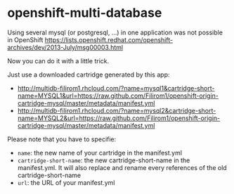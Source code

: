 openshift-multi-database
========================

Using several mysql (or postgresql, ...) in one application was not possible in OpenShift <https://lists.openshift.redhat.com/openshift-archives/dev/2013-July/msg00003.html>

Now you can do it with a little trick.

Just use a downloaded cartridge generated by this app: 

* http://multidb-filirom1.rhcloud.com/?name=mysql1&cartridge-short-name=MYSQL1&url=https://raw.github.com/Filirom1/openshift-origin-cartridge-mysql/master/metadata/manifest.yml
* http://multidb-filirom1.rhcloud.com/?name=mysql2&cartridge-short-name=MYSQL2&url=https://raw.github.com/Filirom1/openshift-origin-cartridge-mysql/master/metadata/manifest.yml

Please note that you have to specifie:

* `name`: the new name of your cartridge in the manifest.yml
* `cartridge-short-name`: the new cartridge-short-name in the manifest.yml. It will also replace and rename every references of the old cartridge-short-name
* `url`: the URL of your manifest.yml

